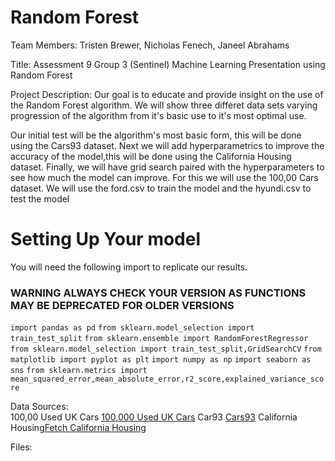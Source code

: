 # Random Forest

Team Members: Tristen Brewer, Nicholas Fenech, Janeel Abrahams

Title: Assessment 9 Group 3 (Sentinel) Machine Learning Presentation using Random Forest 

Project Description: Our goal is to  educate and provide insight on the use of the Random Forest algorithm. We will show three differet data sets varying progression of the algorithm from it's basic use to it's most optimal use. 

Our initial test will be the algorithm's most basic form, this will be done using the Cars93 dataset. Next we will add hyperparametrics to improve the accuracy of the model,this will be done using the California Housing dataset. Finally, we will have grid search paired with the hyperparameters to see how much the model can improve. For this we will use the 100,00 Cars dataset. We will use the ford.csv to train the model and the hyundi.csv to test the model

# Setting Up Your model

You will need the following import to replicate our results. 
### WARNING ALWAYS CHECK YOUR VERSION AS FUNCTIONS MAY BE DEPRECATED FOR OLDER VERSIONS

`import pandas as pd`
`from sklearn.model_selection import train_test_split`
`from sklearn.ensemble import RandomForestRegressor`
`from sklearn.model_selection import train_test_split,GridSearchCV`
`from matplotlib import pyplot as plt`
`import numpy as np`
`import seaborn as sns`
`from sklearn.metrics import mean_squared_error,mean_absolute_error,r2_score,explained_variance_score`



Data Sources:  
  100,00 Used UK Cars [100,000 Used UK Cars](https://www.kaggle.com/datasets/adityadesai13/used-car-dataset-ford-and-mercedes?select=audi.csv)
  Car93 [Cars93](https://www.kaggle.com/datasets/anand0427/cars93)
  California Housing[Fetch California Housing](https://scikit-learn.org/stable/modules/generated/sklearn.datasets.fetch_california_housing.html)


Files:
